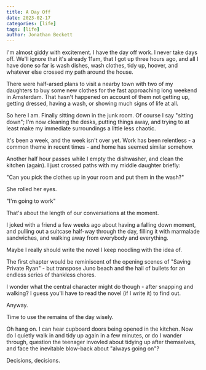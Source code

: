 ```yaml
---
title: A Day Off
date: 2023-02-17
categories: [life]
tags: [life]
author: Jonathan Beckett
---
```


I'm almost giddy with excitement. I have the day off work. I never take days off. We'll ignore that it's already 11am, that I got up three hours ago, and all I have done so far is wash dishes, wash clothes, tidy up, hoover, and whatever else crossed my path around the house.

There were half-arsed plans to visit a nearby town with two of my daughters to buy some new clothes for the fast approaching long weekend in Amsterdam. That hasn't happened on account of them not getting up, getting dressed, having a wash, or showing much signs of life at all.

So here I am. Finally sitting down in the junk room. Of course I say "sitting down"; I'm now cleaning the desks, putting things away, and trying to at least make my immediate surroundings a little less chaotic.

It's been a week, and the week isn't over yet. Work has been relentless - a common theme in recent times - and home has seemed similar somehow.

Another half hour passes while I empty the dishwasher, and clean the kitchen (again). I just crossed paths with my middle daughter briefly:

"Can you pick the clothes up in your room and put them    in the wash?"

She rolled her eyes.

"I'm going to work"

That's about the length of our conversations at the moment.

I joked with a friend a few weeks ago about having a falling down moment, and pulling out a suitcase half-way through the day, filling it with marmalade sandwiches, and walking away from everybody and everything.

Maybe I really should write the novel I keep noodling with the idea of.

The first chapter would be reminiscent of the opening scenes of "Saving Private Ryan" - but transpose Juno beach and the hail of bullets for an endless series of thankless chores.

I wonder what the central character might do though - after snapping and walking? I guess you'll have to read the novel (if I write it) to find out.

Anyway.

Time to use the remains of the day wisely.

Oh hang on. I can hear cupboard doors being opened in the kitchen. Now do I quietly walk in and tidy up again in a few minutes, or do I wander through, question the teenager invovled about tidying up after themselves, and face the inevitable blow-back about "always going on"?

Decisions, decisions.